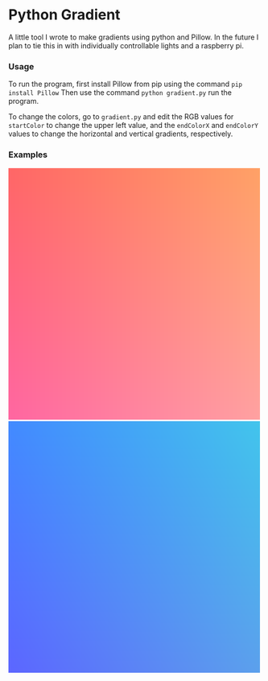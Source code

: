 # Python Gradient
A little tool I wrote to make gradients using python and Pillow. In the future I plan to tie this in with individually controllable lights and a raspberry pi.

### Usage

To run the program, first install Pillow from pip using the command `pip install Pillow` Then use the command `python gradient.py` run the program.

To change the colors, go to `gradient.py` and edit the RGB values for `startColor` to change the upper left value, and the `endColorX` and `endColorY` values to change the horizontal and vertical gradients, respectively.

### Examples

![example](./gradientExample.png)
![example](./gradientExample1.png)
